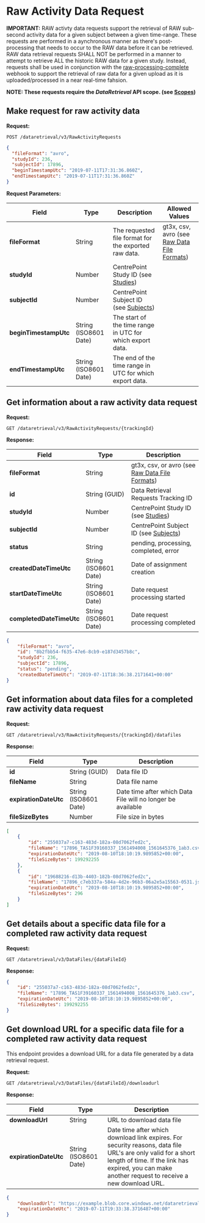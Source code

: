 # Raw Activity Data Request

**IMPORTANT:**
RAW activty data requests support the retrieval of RAW sub-second activity data for a given subject between a given time-range. These requests are performed in a aynchronous manner as there's post-processing that needs to occur to the RAW data before it can be retrieved. RAW data retrieval requests SHALL NOT be performed in a manner to attempt to retrieve ALL the historic RAW data for a given study. Instead, requests shall be used in conjunction with the [raw-processing-complete](https://github.com/actigraph/CentrePointWebhookDocumentation/blob/main/event_types.md#raw-processing-complete-event) webhook to support the retrieval of raw data for a given upload as it is uploaded/processed in a near real-time fahsion.

**NOTE: These requests require the *DataRetrieval* API scope. (see [Scopes](scopes.md))**

## Make request for raw activity data

**Request:**

```http
POST /dataretrieval/v3/RawActivityRequests
```

```json
{
  "fileFormat": "avro",
  "studyId": 236,
  "subjectId": 17896,
  "beginTimestampUtc": "2019-07-11T17:31:36.860Z",
  "endTimestampUtc": "2019-07-11T17:31:36.860Z"
}
```

**Request Parameters:**

|Field|Type|Description|Allowed Values|
|-----|----|-----------|--------------|
|**fileFormat**|String|The requested file format for the exported raw data.|gt3x, csv, avro (see [Raw Data File Formats](raw_data_file_formats.md))|
|**studyId**|Number|CentrePoint Study ID (see [Studies](studies.md))||
|**subjectId**|Number|CentrePoint Subject ID (see [Subjects](subjects.md))||
|**beginTimestampUtc**|String (ISO8601 Date)|The start of the time range in UTC for which export data.||
|**endTimestampUtc**|String (ISO8601 Date)|The end of the time range in UTC for which export data.||

## Get information about a raw activity data request

**Request:**

```http
GET /dataretrieval/v3/RawActivityRequests/{trackingId}
```

**Response:**

|Field|Type|Description|
|-----|----|-----------|
|**fileFormat**|String|gt3x, csv, or avro (see [Raw Data File Formats](raw_data_file_formats.md))|
|**id**|String (GUID)|Data Retrieval Requests Tracking ID|
|**studyId**|Number|CentrePoint Study ID (see [Studies](studies.md))|
|**subjectId**|Number|CentrePoint Subject ID (see [Subjects](subjects.md))|
|**status**|String|pending, processing, completed, error|
|**createdDateTimeUtc**|String (ISO8601 Date)|Date of assignment creation|
|**startDateTimeUtc**|String (ISO8601 Date)|Date request processing started|
|**completedDateTimeUtc**|String (ISO8601 Date)|Date request processing completed|

```json
{
    "fileFormat": "avro",
    "id": "8b2fbb54-f635-47e6-8cb9-e187d3457b8c",
    "studyId": 236,
    "subjectId": 17896,
    "status": "pending",
    "createdDateTimeUtc": "2019-07-11T18:36:38.2171641+00:00"
}
```

## Get information about data files for a completed raw activity data request

**Request:**

```http
GET /dataretrieval/v3/RawActivityRequests/{trackingId}/datafiles
```

**Response:**

|Field|Type|Description|
|-----|----|-----------|
|**id**|String (GUID)|Data file ID|
|**fileName**|String|Data file name|
|**expirationDateUtc**|String (ISO8601 Date)|Date time after which Data File will no longer be available|
|**fileSizeBytes**|Number|File size in bytes|

```json
[
    {
        "id": "255037a7-c163-483d-182a-08d7062fed2c",
        "fileName": "17896_TAS1F39160337_1561494008_1561645376_1ab3.csv",
        "expirationDateUtc": "2019-08-10T18:10:19.9895852+00:00",
        "fileSizeBytes": 199292255
    },
    {
        "id": "19688216-d13b-4403-182b-08d7062fed2c",
        "fileName": "17896_c7eb337a-584a-4d2e-96b3-06a2e5a15563-0531.json",
        "expirationDateUtc": "2019-08-10T18:10:19.9895852+00:00",
        "fileSizeBytes": 296
    }
]
```

## Get details about a specific data file for a completed raw activity data request

**Request:**

```http
GET /dataretrieval/v3/DataFiles/{dataFileId}
```

**Response:**

```json
{
    "id": "255037a7-c163-483d-182a-08d7062fed2c",
    "fileName": "17896_TAS1F39160337_1561494008_1561645376_1ab3.csv",
    "expirationDateUtc": "2019-08-10T18:10:19.9895852+00:00",
    "fileSizeBytes": 199292255
}
```

## Get download URL for a specific data file for a completed raw activity data request

This endpoint provides a download URL for a data file generated by a data retrieval request.

**Request:**

```http
GET /dataretrieval/v3/DataFiles/{dataFileId}/downloadurl
```

**Response:**

|Field|Type|Description|
|-----|----|-----------|
|**downloadUrl**|String|URL to download data file|
|**expirationDateUtc**|String (ISO8601 Date)|Date time after which download link expires. For security reasons, data file URL's are only valid for a short length of time. If the link has expired, you can make another request to receive a new download URL.|

```json
{
    "downloadUrl": "https://example.blob.core.windows.net/dataretrieval-study-0000000236/17896_c7eb337a-584a-4d2e-96b3-06a2e5a15563-3f1f_1.csv?sv=2018-03-28&sr=b&sig=ihKXpfo7s1AKdML7JjngT2heT6mILyAwV%2FNH2Rn6DyI%3D&st=2019-07-11T19%3A31%3A37Z&se=2019-07-11T19%3A33%3A38Z&sp=r&rscd=attachment%3B%20filename%3D17896_TAS1Z12345678_1561494008_1561645376_1ab3.csv",
    "expirationDateUtc": "2019-07-11T19:33:38.3716487+00:00"
}
```
